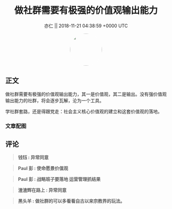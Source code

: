 <h1 align="center">做社群需要有极强的价值观输出能力</h1>




<p align="center">
    <a>亦仁 || 2018-11-21 04:38:59 &#43;0000 UTC</a>
</p>

<div align="center">
    <img src="https://images.zsxq.com/Fn3NQqCN8nuGF86yZPXSbEsl0mb3?e=1590940799&amp;token=kIxbL07-8jAj8w1n4s9zv64FuZZNEATmlU_Vm6zD:pfbNc8W3hS0oYG_hyXXh_rHMHuc=" width="100" height="100" style="border:1px solid;border-radius:50%; color:#ffffff"/>
</div>




## 正文

<div>
做社群需要有极强的价值观输出能力，其一是价值观，其二是输出。没有强价值观输出能力的社群，将会逐步瓦解，沦为一个工具。

学社群套路，还是得跟党走：社会主义核心价值观的建立和这套价值观的落地。
</div>

### 文章配图

<div class="image" align="center">

</div>


## 评论

<div align="left">
<div>

<blockquote >
<span> <strong>钱钰 : 异常同意 </strong></span>
</blockquote>

<blockquote >
<span> <strong>Paul 彭 : 使命愿景价值观 </strong></span>
</blockquote>

<blockquote >
<span> <strong>Paul 彭 : 战略班子要落地
运营管理抓结果 </strong></span>
</blockquote>

<blockquote >
<span> <strong>渣渣辉在路上 : 异常同意 </strong></span>
</blockquote>

<blockquote >
<span> <strong>黑头羊 : 做社群的可以多看看自古以来宗教界的玩法。 </strong></span>
</blockquote>

</div>
</div>